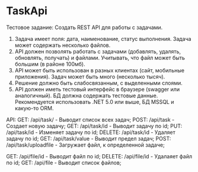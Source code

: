 # TaskApi
Тестовое задание:
Создать REST API для работы с задачами.
1. Задача имеет поля: дата, наименование, статус выполнения. Задача может содержать несколько файлов.
2. API должен позволять работать с задачами (добавлять, удалять, обновлять, получать) и файлами. Учитывать, что файл может быть большим (в районе 100мб).
3. API может быть использован в разных клиентах (сайт, мобильные приложения). Задач может быть много (несколько тысяч).
4. Решение должно быть слабосвязанным, с выделенными слоями.
5. API должен иметь тестовый интерфейс в браузере (swagger или аналогичный). БД должна содержать тестовые данные.  Рекомендуется использовать .NET 5.0 или выше, БД MSSQL и какую-то ORM.

API:
GET: /api/task/ - Выводит список всех задач;
POST: /api/task - Создает новую задачу;
GET: /api/task/id - Выводит задачу по id;
PUT: /api/task/id - Изменяет задачу по id;
DELETE: /api/task/id - Удаляет задачу по id;
GET: /api/task/value - Выводит предел задач;
POST: /api/task/uploadfile - Загружает файл, к определенной задаче;

GET: /api/file/id - Выводит файл по id;
DELETE: /api/file/id - Удалаяет файл по id;
GET: /api/file - Выводит список файлов;
